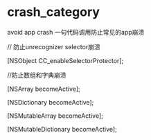 # crash_category
avoid app crash
一句代码调用防止常见的app崩溃

// 防止unrecognizer selector崩溃

[NSObject CC_enableSelectorProtector];

//防止数组和字典崩溃

[NSArray becomeActive];

[NSDictionary becomeActive];

[NSMutableArray becomeActive];

[NSMutableDictionary becomeActive];
